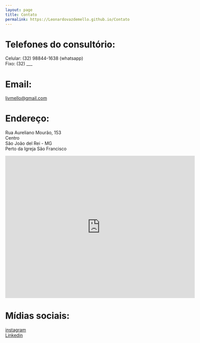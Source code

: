 ```yaml
---
layout: page
title: Contato
permalink: https://Leonardovazdemello.github.io/Contato
---
```


# Telefones do consultório:  
Celular: (32) 98844-1638 (whatsapp)  
Fixo:    (32) ___ 

# Email:   
[ljvmello@gmail.com][email-link]
# Endereço:  
Rua Aureliano Mourão, 153  
Centro   
São João del Rei - MG  
Perto da Igreja São Francisco  

<iframe src="https://www.google.com/maps/embed?pb=!1m18!1m12!1m3!1d3721.3649194082404!2d-44.26320529001577!3d-21.137871076972896!2m3!1f0!2f0!3f0!3m2!1i1024!2i768!4f13.1!3m3!1m2!1s0xa1c8913c271e89%3A0x4693119336701235!2sRua%20Aureliano%20Mour%C3%A3o%2C%20153%20-%20Centro%2C%20S%C3%A3o%20Jo%C3%A3o%20del%20Rei%20-%20MG%2C%2036307-334!5e0!3m2!1sen!2sbr!4v1718285647470!5m2!1sen!2sbr" width="600" height="450" style="border:0;" allowfullscreen="" loading="lazy" referrerpolicy="no-referrer-when-downgrade"></iframe>

# Mídias sociais:  
[instagram][instagram-link]   
[Linkedin][linkedin-link]  

[instagram-link]: https://www.instagram.com/drleonardovazneuro  
[linkedin-link]:  https://linkedin.com/in/leonardo-vaz-de-mello-371792129  
[email-link]: ljvmello@gmail.com  




